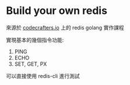# Build your own redis

來源於 [codecrafters.io](https://codecrafters.io) 上的 redis golang 實作課程

實現基本的幾個指令功能:

1. PING
2. ECHO
3. SET, GET, PX

可以直接使用 redis-cli 進行測試
